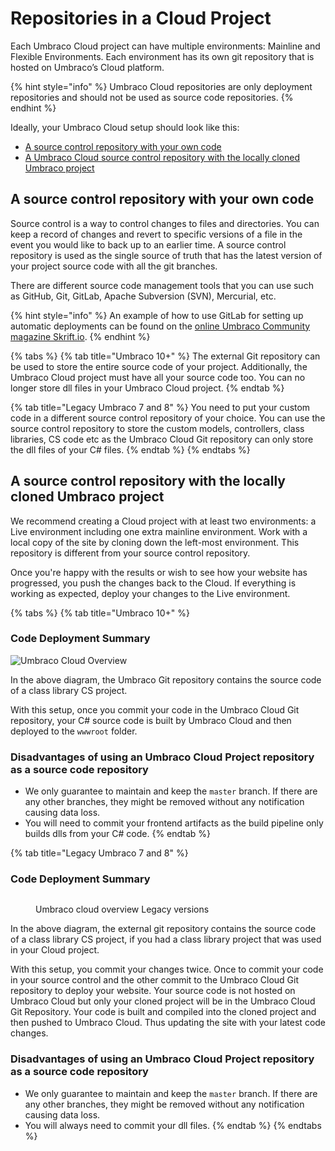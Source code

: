 # Repositories in a Cloud Project

Each Umbraco Cloud project can have multiple environments: Mainline and Flexible Environments. Each environment has its own git repository that is hosted on Umbraco’s Cloud platform.

{% hint style="info" %}
Umbraco Cloud repositories are only deployment repositories and should not be used as source code repositories.
{% endhint %}

Ideally, your Umbraco Cloud setup should look like this:

* [A source control repository with your own code](git-repository-in-a-cloud-project.md#a-source-control-repository-with-your-own-code)
* [A Umbraco Cloud source control repository with the locally cloned Umbraco project](git-repository-in-a-cloud-project.md#a-git-umbraco-cloud-source-control-repository-with-the-locally-cloned-umbraco-project)

## A source control repository with your own code

Source control is a way to control changes to files and directories. You can keep a record of changes and revert to specific versions of a file in the event you would like to back up to an earlier time. A source control repository is used as the single source of truth that has the latest version of your project source code with all the git branches.

There are different source code management tools that you can use such as GitHub, Git, GitLab, Apache Subversion (SVN), Mercurial, etc.

{% hint style="info" %}
An example of how to use GitLab for setting up automatic deployments can be found on the [online Umbraco Community magazine Skrift.io](https://skrift.io/issues/using-gitlab-bidirectional-mirroring-azure-devops-release-pipelines-to-auto-deploy-into-umbraco-cloud/).
{% endhint %}

{% tabs %}
{% tab title="Umbraco 10+" %}
The external Git repository can be used to store the entire source code of your project. Additionally, the Umbraco Cloud project must have all your source code too. You can no longer store dll files in your Umbraco Cloud project.
{% endtab %}

{% tab title="Legacy Umbraco 7 and 8" %}
You need to put your custom code in a different source control repository of your choice. You can use the source control repository to store the custom models, controllers, class libraries, CS code etc as the Umbraco Cloud Git repository can only store the dll files of your C# files.
{% endtab %}
{% endtabs %}

## A source control repository with the locally cloned Umbraco project

We recommend creating a Cloud project with at least two environments: a Live environment including one extra mainline environment. Work with a local copy of the site by cloning down the left-most environment. This repository is different from your source control repository.

Once you're happy with the results or wish to see how your website has progressed, you push the changes back to the Cloud. If everything is working as expected, deploy your changes to the Live environment.

{% tabs %}
{% tab title="Umbraco 10+" %}
### Code Deployment Summary

![Umbraco Cloud Overview](images/UCP.png)

In the above diagram, the Umbraco Git repository contains the source code of a class library CS project.

With this setup, once you commit your code in the Umbraco Cloud Git repository, your C# source code is built by Umbraco Cloud and then deployed to the `wwwroot` folder.

### Disadvantages of using an Umbraco Cloud Project repository as a source code repository

* We only guarantee to maintain and keep the `master` branch. If there are any other branches, they might be removed without any notification causing data loss.
* You will need to commit your frontend artifacts as the build pipeline only builds dlls from your C# code.
{% endtab %}

{% tab title="Legacy Umbraco 7 and 8" %}
### Code Deployment Summary

<figure><img src="../.gitbook/assets/UCP_v8.png" alt=""><figcaption><p>Umbraco cloud overview Legacy versions</p></figcaption></figure>

In the above diagram, the external git repository contains the source code of a class library CS project, if you had a class library project that was used in your Cloud project.

With this setup, you commit your changes twice. Once to commit your code in your source control and the other commit to the Umbraco Cloud Git repository to deploy your website. Your source code is not hosted on Umbraco Cloud but only your cloned project will be in the Umbraco Cloud Git Repository. Your code is built and compiled into the cloned project and then pushed to Umbraco Cloud. Thus updating the site with your latest code changes.

### Disadvantages of using an Umbraco Cloud Project repository as a source code repository

* We only guarantee to maintain and keep the `master` branch. If there are any other branches, they might be removed without any notification causing data loss.
* You will always need to commit your dll files.
{% endtab %}
{% endtabs %}
